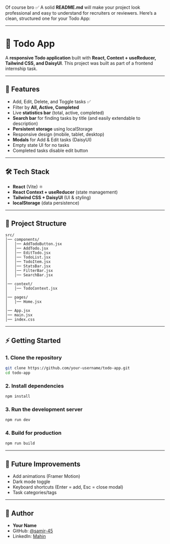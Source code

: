 Of course bro ✅ A solid **README.md** will make your project look professional and easy to understand for recruiters or reviewers.
Here’s a clean, structured one for your Todo App:

---

# 📌 Todo App

A **responsive Todo application** built with **React, Context + useReducer, Tailwind CSS, and DaisyUI**.
This project was built as part of a frontend internship task.

---

## 🚀 Features

* Add, Edit, Delete, and Toggle tasks ✅
* Filter by **All, Active, Completed**
* Live **statistics bar** (total, active, completed)
* **Search bar** for finding tasks by title (and easily extendable to description)
* **Persistent storage** using localStorage
* Responsive design (mobile, tablet, desktop)
* **Modals** for Add & Edit tasks (DaisyUI)
* Empty state UI for no tasks
* Completed tasks disable edit button

---

## 🛠️ Tech Stack

* **React** (Vite) ⚛️
* **React Context + useReducer** (state management)
* **Tailwind CSS + DaisyUI** (UI & styling)
* **localStorage** (data persistence)

---

## 📂 Project Structure

```
src/
│── components/
│   │── AddTodoButton.jsx
│   │── AddTodo.jsx
│   │── EditTodo.jsx
│   │── TodoList.jsx
│   │── TodoItem.jsx
│   │── StatsBar.jsx
│   │── FilterBar.jsx
│   │── SearchBar.jsx
│
│── context/
│   │── TodoContext.jsx
│
│── pages/
│   │── Home.jsx
│
│── App.jsx
│── main.jsx
│── index.css
```

---

## ⚡ Getting Started

### 1. Clone the repository

```bash
git clone https://github.com/your-username/todo-app.git
cd todo-app
```

### 2. Install dependencies

```bash
npm install
```

### 3. Run the development server

```bash
npm run dev
```

### 4. Build for production

```bash
npm run build
```

---


## 🌟 Future Improvements

* Add animations (Framer Motion)
* Dark mode toggle
* Keyboard shortcuts (Enter = add, Esc = close modal)
* Task categories/tags

---

## 👤 Author

* **Your Name**
* GitHub: [@samir-45](https://github.com/samir-45)
* LinkedIn: [Mahin](https://www.linkedin.com/in/devmahin)

